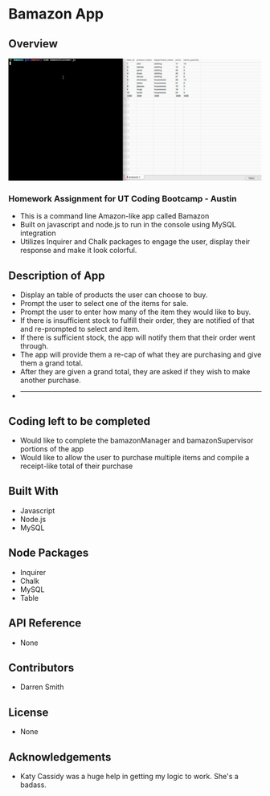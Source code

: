 # Bamazon App

## Overview

![Bamazon Customer Interface gif](https://github.com/GitDarren/Bamazon/blob/master/BamazonApp.gif)

### Homework Assignment for UT Coding Bootcamp - Austin

* This is a command line Amazon-like app called Bamazon 
* Built on javascript and node.js to run in the console using MySQL integration
* Utilizes Inquirer and Chalk packages to engage the user, display their response and make it look colorful.

## Description of App

* Display an table of products the user can choose to buy.
* Prompt the user to select one of the items for sale.
* Prompt the user to enter how many of the item they would like to buy. 
* If there is insufficient stock to fulfill their order, they are notified of that and re-prompted to select and item.
* If there is sufficient stock, the app will notify them that their order went through.
* The app will provide them a re-cap of what they are purchasing and give them a grand total.
* After they are given a grand total, they are asked if they wish to make another purchase. 
* ----------------------------------------------------------------------------------------------------

## Coding left to be completed

* Would like to complete the bamazonManager and bamazonSupervisor portions of the app
* Would like to allow the user to purchase multiple items and compile a receipt-like total of their purchase 

## Built With

* Javascript
* Node.js
* MySQL

## Node Packages

* Inquirer
* Chalk
* MySQL
* Table

## API Reference

* None

## Contributors

* Darren Smith

## License

* None

## Acknowledgements

* Katy Cassidy was a huge help in getting my logic to work. She's a badass.
